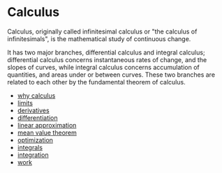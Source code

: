 # Calculus

Calculus, originally called infinitesimal calculus or "the calculus of infinitesimals",
is the mathematical study of continuous change.

It has two major branches, differential calculus and integral calculus;
differential calculus concerns instantaneous rates of change, and the slopes of curves,
while integral calculus concerns accumulation of quantities, and areas under or between curves.
These two branches are related to each other by the fundamental theorem of calculus.

- [why calculus](./why.md)
- [limits](./limits.md)
- [derivatives](./derivatives.md)
- [differentiation](./differentiation.md)
- [linear approximation](./linear-approximation.md)
- [mean value theorem](./mean-value-theorem.md)
- [optimization](./optimization.md)
- [integrals](./integrals.md)
- [integration](./integration.md)
- [work](./work.md)
